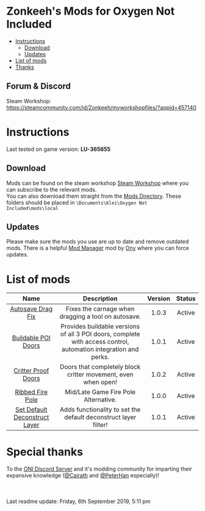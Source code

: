 
<a name="zonkeeh-oni-mods"></a>
# Zonkeeh&#39;s Mods for Oxygen Not Included <!-- omit in toc -->

- [Instructions](#instructions)
  - [Download](#download)
  - [Updates](#updates)
- [List of mods](#list-of-mods)
- [Thanks](#thanks)

<a name="zonkeeh-oni-mods-discord"></a>
## Forum &amp; Discord
Steam Workshop: https://steamcommunity.com/id/Zonkeeh/myworkshopfiles/?appid=457140

<a name="instructions"></a>
# Instructions
<a name="instructions-download"></a>
Last tested on game version: **LU-365655**
## Download
Mods can be found on the steam workshop [Steam Workshop](https://steamcommunity.com/id/Zonkeeh/myworkshopfiles/?appid=457140) where you can subscribe to the relevant mods.  
You can also download them straight from the [Mods Directory](../ONI-Mods/master/Mods). These folders should be placed in `\Documents\Klei\Oxygen Not Included\mods\local`


<a name="instructions-updates"></a>
## Updates
Please make sure the mods you use are up to date and remove outdated mods. There is a helpful [Mod Manager](https://steamcommunity.com/workshop/browse/?appid=457140&searchtext=Mod+Manager&childpublishedfileid=0&browsesort=textsearch&section=home) mod by [Ony](https://steamcommunity.com/workshop/browse/?appid=457140&searchtext=Mod+Manager&childpublishedfileid=0&browsesort=textsearch&section=home) where you can force updates. 

<a name="list-of-mods"></a>
# List of mods
|**Name**|**Description**|**Version**|**Status**|
|:------:|:-------------:|:---------:|:--------:|
|[Autosave Drag Fix](https://steamcommunity.com/sharedfiles/filedetails/?id=1861473661)|Fixes the carnage when dragging a tool on autosave.|1.0.3|Active|
|[Buildable POI Doors](https://steamcommunity.com/sharedfiles/filedetails/?id=1861918351)|Provides buildable versions of all 3 POI doors, complete with access control, automation integration and perks.|1.0.1|Active|
|[Critter Proof Doors](https://steamcommunity.com/sharedfiles/filedetails/?id=1861123244)|Doors that completely block critter movement, even when open!|1.0.2|Active|
|[Ribbed Fire Pole](https://steamcommunity.com/sharedfiles/filedetails/?id=1859795981)|Mid/Late Game Fire Pole Alternative.|1.0.0|Active|
|[Set Default Deconstruct Layer](https://steamcommunity.com/sharedfiles/filedetails/?id=1863180631)|Adds functionality to set the default deconstruct layer filter!|1.0.1|Active|


<a name="thanks"></a>
# Special thanks
To the [ONI Discord Server](https://discord.gg/EBncbX2) and it's modding community for imparting their expansive knowledge ([@Cairath]( https://github.com/Cairath/ONI-Mods) and [@PeterHan](https://github.com/peterhaneve/ONIMods) especially)!
\
\
\
\
Last readme update: Friday, 6th September 2019, 5:11 pm
